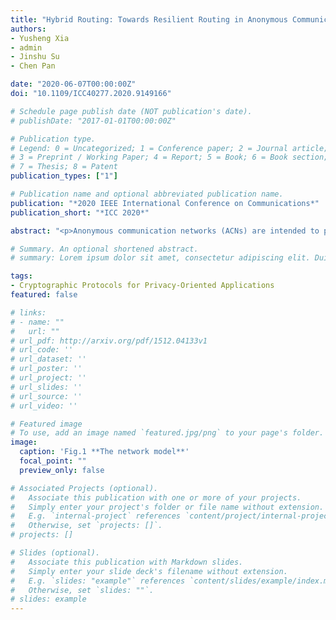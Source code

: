 ```yaml
---
title: "Hybrid Routing: Towards Resilient Routing in Anonymous Communication Networks"
authors:
- Yusheng Xia
- admin
- Jinshu Su
- Chen Pan

date: "2020-06-07T00:00:00Z"
doi: "10.1109/ICC40277.2020.9149166"

# Schedule page publish date (NOT publication's date).
# publishDate: "2017-01-01T00:00:00Z"

# Publication type.
# Legend: 0 = Uncategorized; 1 = Conference paper; 2 = Journal article;
# 3 = Preprint / Working Paper; 4 = Report; 5 = Book; 6 = Book section;
# 7 = Thesis; 8 = Patent
publication_types: ["1"]

# Publication name and optional abbreviated publication name.
publication: "*2020 IEEE International Conference on Communications*"
publication_short: "*ICC 2020*"

abstract: "<p>Anonymous communication networks (ACNs) are intended to protect the metadata during communication. As classic ACNs, onion mix-nets are famous for strong anonymity, in which the source defines a static path and wraps the message multi-times with the public keys of nodes on the path, through which the message is relayed to the destination. However, onion mix-nets lacks in resilience when the static on-path mixes fail. Mix failure easily results in message loss, communication failure, and even specific attacks. Therefore, it is desirable to achieve resilient routing in onion mix-nets, providing persistent routing capability even though node failure. The state-of-theart solutions mainly adopt mix groups and thus need to share secret keys among all the group members which may cause single point of failure. To address this problem, in this work we propose a hybrid routing approach, which embeds the onion mix-net with hop-by-hop routing to increase routing resilience. Furthermore, we propose the threshold hybrid routing to achieve better key management and avoid single point of failure. As for experimental evaluations, we conduct quantitative analysis of the resilience and realize a local T-hybrid routing prototype to test performance. The experimental results show that our proposed routing strategy increases routing resilience effectively, at the expense of acceptable latency.</p>"

# Summary. An optional shortened abstract.
# summary: Lorem ipsum dolor sit amet, consectetur adipiscing elit. Duis posuere tellus ac convallis placerat. Proin tincidunt magna sed ex sollicitudin condimentum.

tags:
- Cryptographic Protocols for Privacy-Oriented Applications
featured: false

# links:
# - name: ""
#   url: ""
# url_pdf: http://arxiv.org/pdf/1512.04133v1
# url_code: ''
# url_dataset: ''
# url_poster: ''
# url_project: ''
# url_slides: ''
# url_source: ''
# url_video: ''

# Featured image
# To use, add an image named `featured.jpg/png` to your page's folder. 
image:
  caption: 'Fig.1 **The network model**'
  focal_point: ""
  preview_only: false

# Associated Projects (optional).
#   Associate this publication with one or more of your projects.
#   Simply enter your project's folder or file name without extension.
#   E.g. `internal-project` references `content/project/internal-project/index.md`.
#   Otherwise, set `projects: []`.
# projects: []

# Slides (optional).
#   Associate this publication with Markdown slides.
#   Simply enter your slide deck's filename without extension.
#   E.g. `slides: "example"` references `content/slides/example/index.md`.
#   Otherwise, set `slides: ""`.
# slides: example
---
```



